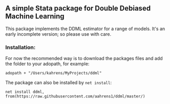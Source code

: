 ## A simple Stata package for Double Debiased Machine Learning

This package implements the DDML estimator for a range of models. 
It's an early incomplete version; so please use with care. 


### Installation:
For now the recommended way is to download the packages files and add the folder 
to your adopath, for example:
```
adopath + "/Users/kahrens/MyProjects/ddml"
```

The package can also be installed by `net install`: 
```
net install ddml, from(https://raw.githubusercontent.com/aahrens1/ddml/master/)
```